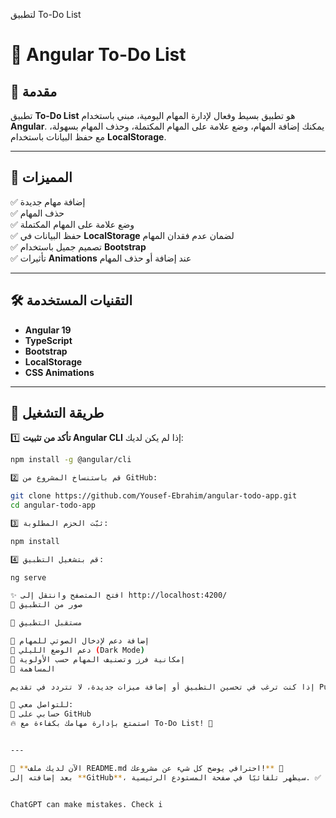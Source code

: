 لتطبيق To-Do List

# 📝 Angular To-Do List

## 📌 مقدمة
تطبيق **To-Do List** هو تطبيق بسيط وفعال لإدارة المهام اليومية، مبني باستخدام **Angular**. يمكنك إضافة المهام، وضع علامة على المهام المكتملة، وحذف المهام بسهولة، مع حفظ البيانات باستخدام **LocalStorage**.

---

## 🚀 **المميزات**
✅ إضافة مهام جديدة  
✅ حذف المهام  
✅ وضع علامة على المهام المكتملة  
✅ حفظ البيانات في **LocalStorage** لضمان عدم فقدان المهام  
✅ تصميم جميل باستخدام **Bootstrap**  
✅ تأثيرات **Animations** عند إضافة أو حذف المهام  

---

## 🛠️ **التقنيات المستخدمة**
- **Angular 19**
- **TypeScript**
- **Bootstrap**
- **LocalStorage**
- **CSS Animations**

---

## 🔧 **طريقة التشغيل**
1️⃣ **تأكد من تثبيت Angular CLI** إذا لم يكن لديك:
   ```bash
   npm install -g @angular/cli

2️⃣ قم باستنساخ المشروع من GitHub:

git clone https://github.com/Yousef-Ebrahim/angular-todo-app.git
cd angular-todo-app

3️⃣ ثبّت الحزم المطلوبة:

npm install

4️⃣ قم بتشغيل التطبيق:

ng serve

✨ افتح المتصفح وانتقل إلى http://localhost:4200/
📸 صور من التطبيق

📢 مستقبل التطبيق

📌 إضافة دعم لإدخال الصوتي للمهام
📌 دعم الوضع الليلي (Dark Mode)
📌 إمكانية فرز وتصنيف المهام حسب الأولوية
🤝 المساهمة

إذا كنت ترغب في تحسين التطبيق أو إضافة ميزات جديدة، لا تتردد في تقديم Pull Request.

📧 للتواصل معي:
🔗 حسابي على GitHub
🔥 استمتع بإدارة مهامك بكفاءة مع To-Do List! 🚀


---

🔹 **الآن لديك ملف README.md احترافي يوضح كل شيء عن مشروعك!** 🚀  
بعد إضافته إلى **GitHub**، سيظهر تلقائيًا في صفحة المستودع الرئيسية. ✅


ChatGPT can make mistakes. Check i
